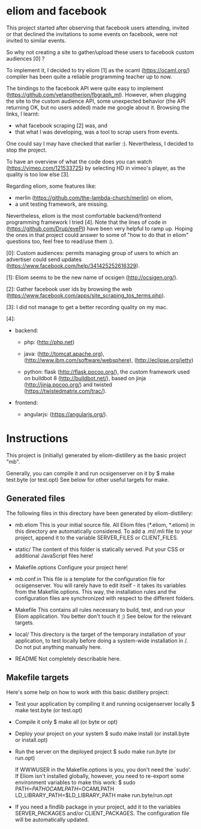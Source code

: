 eliom and facebook
==================

This project started after observing that facebook
users attending, invited or that declined the invitations
to some events on facebook, were not invited to similar events.

So why not creating a site to gather/upload these users
to facebook custom audiences [0] ?

To implement it, I decided to try eliom [1] as
the ocaml (https://ocaml.org/) compiler has been quite a reliable programming teacher up to now.

The bindings to the facebook API were quite easy to implement (https://github.com/yetanotherion/fbgraph_ml).
However, when plugging the site to the custom audience API, some unexpected behavior
(the API returning OK, but no users added) made me google about it.
Browsing the links, I learnt:
- what facebook scraping [2] was, and
- that what I was developing, was a tool to scrap users from events.

One could say I may have checked that earlier :). Nevertheless, I decided to stop the project.

To have an overview of what the code does you can watch (https://vimeo.com/121533725)
by selecting HD in vimeo's player, as the quality is too low else [3].

Regarding eliom, some features like:

 - merlin (https://github.com/the-lambda-church/merlin) on eliom,
 - a unit testing framework, are missing.

Nevertheless, eliom is the most comfortable backend/frontend programming framework I tried [4].
Note that the lines of code in (https://github.com/Drup/evePI) have been very helpful to ramp up.
Hoping the ones in that project could answer to some of "how to do that in eliom" questions too,
feel free to read/use them :).


[0]: Custom audiences: permits managing group of users to which an advertiser could send updates (https://www.facebook.com/help/341425252616329).

[1]: Eliom seems to be the new name of ocsigen (http://ocsigen.org/).

[2]: Gather facebook user ids by browsing the web (https://www.facebook.com/apps/site_scraping_tos_terms.php).

[3]: I did not manage to get a better recording quality on my mac.

[4]:

- backend:

   - php:
     (http://php.net)

   - java:
     (http://tomcat.apache.org),
     (http://www.ibm.com/software/websphere),
     (http://eclipse.org/jetty)

   - python:
     flask (http://flask.pocoo.org/),
     the custom framework used on buildbot 8 (http://buildbot.net/), based on jinja (http://jinja.pocoo.org/) and twisted (https://twistedmatrix.com/trac/).

- frontend:

    - angularjs: (https://angularjs.org/).


Instructions
============

This project is (initially) generated by eliom-distillery as the basic
project "mb".

Generally, you can compile it and run ocsigenserver on it by
  $ make test.byte (or test.opt)
See below for other useful targets for make.

Generated files
---------------

The following files in this directory have been generated by
eliom-distillery:

 - mb.eliom
   This is your initial source file.
   All Eliom files (*.eliom, *.eliomi) in this directory are
   automatically considered.  To add a .ml/.mli file to your project,
   append it to the variable SERVER_FILES or CLIENT_FILES.

 - static/
   The content of this folder is statically served. Put your CSS or
   additional JavaScript files here!

 - Makefile.options
   Configure your project here!

 - mb.conf.in
   This file is a template for the configuration file for
   ocsigenserver. You will rarely have to edit itself - it takes its
   variables from the Makefile.options. This way, the installation
   rules and the configuration files are synchronized with respect to
   the different folders.

 - Makefile
   This contains all rules necessary to build, test, and run your
   Eliom application. You better don't touch it ;) See below for the
   relevant targets.

 - local/
   This directory is the target of the temporary installation of
   your application, to test locally before doing a system-wide
   installation in /. Do not put anything manually here.

 - README
   Not completely describable here.


Makefile targets
----------------

Here's some help on how to work with this basic distillery project:

 - Test your application by compiling it and running ocsigenserver locally
     $ make test.byte (or test.opt)

 - Compile it only
     $ make all (or byte or opt)

 - Deploy your project on your system
     $ sudo make install (or install.byte or install.opt)

 - Run the server on the deployed project
     $ sudo make run.byte (or run.opt)

   If WWWUSER in the Makefile.options is you, you don't need the
   `sudo'. If Eliom isn't installed globally, however, you need to
   re-export some environment variables to make this work:
     $ sudo PATH=$PATH OCAMLPATH=$OCAMLPATH LD_LIBRARY_PATH=$LD_LIBRARY_PATH make run.byte/run.opt

 - If you need a findlib package in your project, add it to the
   variables SERVER_PACKAGES and/or CLIENT_PACKAGES. The configuration
   file will be automatically updated.
